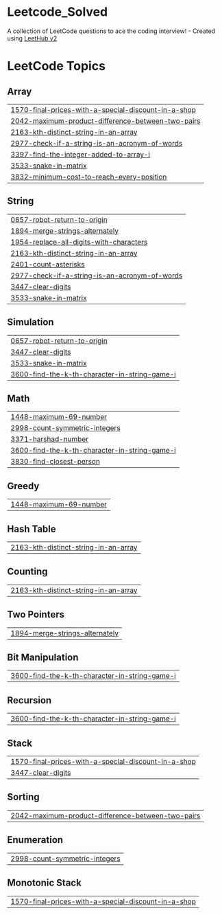 # Leetcode_Solved
A collection of LeetCode questions to ace the coding interview! - Created using [LeetHub v2](https://github.com/arunbhardwaj/LeetHub-2.0)

<!---LeetCode Topics Start-->
# LeetCode Topics
## Array
|  |
| ------- |
| [1570-final-prices-with-a-special-discount-in-a-shop](https://github.com/thilip18dev/Leetcode_Solved/tree/master/1570-final-prices-with-a-special-discount-in-a-shop) |
| [2042-maximum-product-difference-between-two-pairs](https://github.com/thilip18dev/Leetcode_Solved/tree/master/2042-maximum-product-difference-between-two-pairs) |
| [2163-kth-distinct-string-in-an-array](https://github.com/thilip18dev/Leetcode_Solved/tree/master/2163-kth-distinct-string-in-an-array) |
| [2977-check-if-a-string-is-an-acronym-of-words](https://github.com/thilip18dev/Leetcode_Solved/tree/master/2977-check-if-a-string-is-an-acronym-of-words) |
| [3397-find-the-integer-added-to-array-i](https://github.com/thilip18dev/Leetcode_Solved/tree/master/3397-find-the-integer-added-to-array-i) |
| [3533-snake-in-matrix](https://github.com/thilip18dev/Leetcode_Solved/tree/master/3533-snake-in-matrix) |
| [3832-minimum-cost-to-reach-every-position](https://github.com/thilip18dev/Leetcode_Solved/tree/master/3832-minimum-cost-to-reach-every-position) |
## String
|  |
| ------- |
| [0657-robot-return-to-origin](https://github.com/thilip18dev/Leetcode_Solved/tree/master/0657-robot-return-to-origin) |
| [1894-merge-strings-alternately](https://github.com/thilip18dev/Leetcode_Solved/tree/master/1894-merge-strings-alternately) |
| [1954-replace-all-digits-with-characters](https://github.com/thilip18dev/Leetcode_Solved/tree/master/1954-replace-all-digits-with-characters) |
| [2163-kth-distinct-string-in-an-array](https://github.com/thilip18dev/Leetcode_Solved/tree/master/2163-kth-distinct-string-in-an-array) |
| [2401-count-asterisks](https://github.com/thilip18dev/Leetcode_Solved/tree/master/2401-count-asterisks) |
| [2977-check-if-a-string-is-an-acronym-of-words](https://github.com/thilip18dev/Leetcode_Solved/tree/master/2977-check-if-a-string-is-an-acronym-of-words) |
| [3447-clear-digits](https://github.com/thilip18dev/Leetcode_Solved/tree/master/3447-clear-digits) |
| [3533-snake-in-matrix](https://github.com/thilip18dev/Leetcode_Solved/tree/master/3533-snake-in-matrix) |
## Simulation
|  |
| ------- |
| [0657-robot-return-to-origin](https://github.com/thilip18dev/Leetcode_Solved/tree/master/0657-robot-return-to-origin) |
| [3447-clear-digits](https://github.com/thilip18dev/Leetcode_Solved/tree/master/3447-clear-digits) |
| [3533-snake-in-matrix](https://github.com/thilip18dev/Leetcode_Solved/tree/master/3533-snake-in-matrix) |
| [3600-find-the-k-th-character-in-string-game-i](https://github.com/thilip18dev/Leetcode_Solved/tree/master/3600-find-the-k-th-character-in-string-game-i) |
## Math
|  |
| ------- |
| [1448-maximum-69-number](https://github.com/thilip18dev/Leetcode_Solved/tree/master/1448-maximum-69-number) |
| [2998-count-symmetric-integers](https://github.com/thilip18dev/Leetcode_Solved/tree/master/2998-count-symmetric-integers) |
| [3371-harshad-number](https://github.com/thilip18dev/Leetcode_Solved/tree/master/3371-harshad-number) |
| [3600-find-the-k-th-character-in-string-game-i](https://github.com/thilip18dev/Leetcode_Solved/tree/master/3600-find-the-k-th-character-in-string-game-i) |
| [3830-find-closest-person](https://github.com/thilip18dev/Leetcode_Solved/tree/master/3830-find-closest-person) |
## Greedy
|  |
| ------- |
| [1448-maximum-69-number](https://github.com/thilip18dev/Leetcode_Solved/tree/master/1448-maximum-69-number) |
## Hash Table
|  |
| ------- |
| [2163-kth-distinct-string-in-an-array](https://github.com/thilip18dev/Leetcode_Solved/tree/master/2163-kth-distinct-string-in-an-array) |
## Counting
|  |
| ------- |
| [2163-kth-distinct-string-in-an-array](https://github.com/thilip18dev/Leetcode_Solved/tree/master/2163-kth-distinct-string-in-an-array) |
## Two Pointers
|  |
| ------- |
| [1894-merge-strings-alternately](https://github.com/thilip18dev/Leetcode_Solved/tree/master/1894-merge-strings-alternately) |
## Bit Manipulation
|  |
| ------- |
| [3600-find-the-k-th-character-in-string-game-i](https://github.com/thilip18dev/Leetcode_Solved/tree/master/3600-find-the-k-th-character-in-string-game-i) |
## Recursion
|  |
| ------- |
| [3600-find-the-k-th-character-in-string-game-i](https://github.com/thilip18dev/Leetcode_Solved/tree/master/3600-find-the-k-th-character-in-string-game-i) |
## Stack
|  |
| ------- |
| [1570-final-prices-with-a-special-discount-in-a-shop](https://github.com/thilip18dev/Leetcode_Solved/tree/master/1570-final-prices-with-a-special-discount-in-a-shop) |
| [3447-clear-digits](https://github.com/thilip18dev/Leetcode_Solved/tree/master/3447-clear-digits) |
## Sorting
|  |
| ------- |
| [2042-maximum-product-difference-between-two-pairs](https://github.com/thilip18dev/Leetcode_Solved/tree/master/2042-maximum-product-difference-between-two-pairs) |
## Enumeration
|  |
| ------- |
| [2998-count-symmetric-integers](https://github.com/thilip18dev/Leetcode_Solved/tree/master/2998-count-symmetric-integers) |
## Monotonic Stack
|  |
| ------- |
| [1570-final-prices-with-a-special-discount-in-a-shop](https://github.com/thilip18dev/Leetcode_Solved/tree/master/1570-final-prices-with-a-special-discount-in-a-shop) |
<!---LeetCode Topics End-->